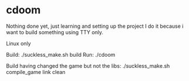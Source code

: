 # cdoom

Nothing done yet, just learning and setting up the project
I do it because i want to build something using TTY only.

Linux only

Build: ./suckless_make.sh build
Run: ./cdoom

Build having changed the game but not the libs:
    ./suckless_make.sh compile_game link clean

